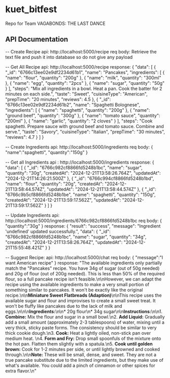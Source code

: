 # kuet_bitfest
Repo for Team VAGABONDS: THE LAST DANCE

## API Documentation
-- Create Recipe
    api: http://localhost:5000/recipe
    req body: Retrieve the text file and push it into database so do not give any payload
 
-- Get All Recipe
    api: http://localhost:5000/recipe
    response: {
        "data": [
            {
            "_id": "6766c13ee02e9df2234d61b1",
            "name": "Pancakes",
            "ingredients": [
                {
                "name": "flour",
                "quantity": "200g"
                },
                {
                "name": "milk",
                "quantity": "300ml"
                },
                {
                "name": "egg",
                "quantity": "2pcs"
                },
                {
                "name": "sugar",
                "quantity": "50g"
                }
            ],
            "steps": "Mix all ingredients in a bowl. Heat a pan. Cook the batter for 2 minutes on each side.",
            "taste": "Sweet",
            "cuisineType": "American",
            "prepTime": "20 minutes",
            "reviews": 4.5
            },
            {
            "_id": "6766c13ee02e9df2234d61b2",
            "name": "Spaghetti Bolognese",
            "ingredients": [
                {
                "name": "spaghetti",
                "quantity": "200g"
                },
                {
                "name": "ground beef",
                "quantity": "300g"
                },
                {
                "name": "tomato sauce",
                "quantity": "200ml"
                },
                {
                "name": "garlic",
                "quantity": "2 cloves"
                }
            ],
            "steps": "Cook spaghetti. Prepare sauce with ground beef and tomato sauce. Combine and serve.",
            "taste": "Savory",
            "cuisineType": "Italian",
            "prepTime": "30 minutes",
            "reviews": 4.7
            }
        ]
    }

-- Create Ingredients
    api: http://localhost:5000/ingredients
    req body: {
        "name":"spaghetti",
        "quantity":"150g"
    }

-- Get all Ingredients
    api : http://localhost:5000/ingredients
    response: {
        "data": [
            {
            "_id": "6766c982cf8866fd5248b1bc",
            "name": "sugar",
            "quantity": "30g",
            "createdAt": "2024-12-21T13:58:26.764Z",
            "updatedAt": "2024-12-21T14:26:21.500Z"
            },
            {
            "_id": "6766c994cf8866fd5248b1bd",
            "name": "flour",
            "quantity": "20g",
            "createdAt": "2024-12-21T13:58:44.574Z",
            "updatedAt": "2024-12-21T13:58:44.574Z"
            },
            {
            "_id": "6766c9b5cf8866fd5248b1be",
            "name": "spaghetti",
            "quantity": "150g",
            "createdAt": "2024-12-21T13:59:17.562Z",
            "updatedAt": "2024-12-21T13:59:17.562Z"
            }
        ]
    }

-- Update Ingredients
    api: http://localhost:5000/ingredients/6766c982cf8866fd5248b1bc
    req body: {
        "quantity":"30g"
    }
    response: {
        "result": "success",
        "message": "Ingredient 'undefined' updated successfully.",
        "data": {
            "_id": "6766c982cf8866fd5248b1bc",
            "name": "sugar",
            "quantity": "34g",
            "createdAt": "2024-12-21T13:58:26.764Z",
            "updatedAt": "2024-12-21T15:55:48.421Z"
        }
    }

-- Suggest Recipe: 
    api: http://localhost:5000/chat
    req body: {
        "message":"I want American recipe"
    }
    response: "The available ingredients only partially match the \"Pancakes\" recipe.  You have 34g of sugar (out of 50g needed) and 20g of flour (out of 200g needed).  This is less than 50% of the required flour, so a full pancake recipe isn't feasible.\n\nHowever, we can adapt the recipe using the available ingredients to make a very small portion of something similar to pancakes. It won't be exactly like the original recipe.\n\n**Miniature Sweet Flatbreads (Adaption)**\n\nThis recipe uses the available sugar and flour and improvises to create a small sweet treat.  It won't be fluffy like pancakes due to the lack of milk and eggs.\n\n\n**Ingredients:**\n\n* 20g flour\n* 34g sugar\n\n**Instructions:**\n\n1. **Combine:** Mix the flour and sugar in a small bowl.\n2. **Add Liquid:**  Gradually add a small amount (approximately 2-3 tablespoons) of water, mixing until a very thick, sticky paste forms.  The consistency should be similar to very thick cookie dough.\n3. **Cook:** Heat a lightly oiled, non-stick pan over medium heat. \n4. **Form and Fry:** Drop small spoonfuls of the mixture onto the hot pan.  Flatten them slightly with a spatula.\n5. **Cook until golden brown:** Cook for 1-2 minutes per side, or until lightly browned and cooked through.\n\n**Note:** These will be small, dense, and sweet.  They are not a true pancake substitute due to the limited ingredients, but they make use of what's available.  You could add a pinch of cinnamon or other spices for extra flavor.\n"
